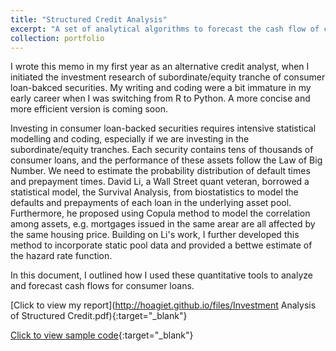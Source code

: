 ```yaml
---
title: "Structured Credit Analysis"
excerpt: "A set of analytical algorithms to forecast the cash flow of consumer loan-backed securities. <br/><img src='/images/ABS image.png' style='zoom:80%'>"
collection: portfolio
---
```


I wrote this memo in my first year as an alternative credit analyst, when I initiated the investment research of subordinate/equity tranche of consumer loan-bakced securities. My writing and coding were a bit immature in my early career when I was switching from R to Python. A more concise and more efficient version is coming soon.

Investing in consumer loan-backed securities requires intensive statistical modelling and coding, especially if we are investing in the subordinate/equity tranches. Each security contains tens of thousands of consumer loans, and the performance of these assets follow the Law of Big Number. We need to estimate the probability distribution of default times and prepayment times. David Li, a Wall Street quant veteran, borrowed a statistical model, the Survival Analysis, from biostatistics to model the defaults and prepayments of each loan in the underlying asset pool. Furthermore, he proposed using Copula method to model the correlation among assets, e.g. mortgages issued in the same arear are all affected by the same housing price. Building on Li's work, I further developed this method to incorporate static pool data and provided a bettwe estimate of the hazard rate function.

In this document, I outlined how I used these quantitative tools to analyze and forecast cash flows for consumer loans.


[Click to view my report](http://hoagiet.github.io/files/Investment Analysis of Structured Credit.pdf){:target="_blank"}

[Click to view sample code](https://github.com/HoagieT/Structured-Credit-Analysis){:target="_blank"}

